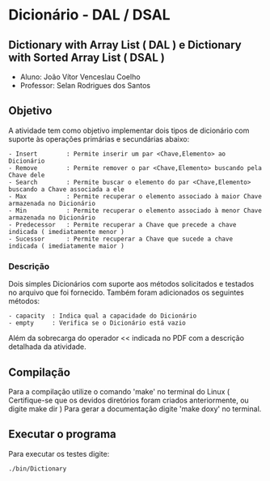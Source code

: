 # Dicionário - DAL / DSAL
## Dictionary with Array List ( DAL ) e Dictionary with Sorted Array List ( DSAL )

- Aluno: João Vítor Venceslau Coelho
- Professor: Selan Rodrigues dos Santos 

## Objetivo
A atividade tem como objetivo implementar dois tipos de dicionário com suporte às operações primárias e
secundárias abaixo:
	
	- Insert		: Permite inserir um par <Chave,Elemento> ao Dicionário
	- Remove		: Permite remover o par <Chave,Elemento> buscando pela Chave dele
	- Search		: Permite buscar o elemento do par <Chave,Elemento> buscando a Chave associada a ele
	- Max			: Permite recuperar o elemento associado à maior Chave armazenada no Dicionário
	- Min			: Permite recuperar o elemento associado à menor Chave armazenada no Dicionário
	- Predecessor	: Permite recuperar a Chave que precede a chave indicada ( imediatamente menor )
	- Sucessor		: Permite recuperar a Chave que sucede a chave indicada ( imediatamente maior )

### Descrição
Dois simples Dicionários com suporte aos métodos solicitados e testados no arquivo que foi fornecido.
Também foram adicionados os seguintes métodos:
	
	- capacity	: Indica qual a capacidade do Dicionário
	- empty		: Verifica se o Dicionário está vazio

Além da sobrecarga do operador << indicada no PDF com a descrição detalhada da atividade.

## Compilação
Para a compilação utilize o comando 'make' no terminal do Linux ( Certifique-se que os devidos diretórios foram criados anteriormente, ou digite make dir )
Para gerar a documentação digite 'make doxy' no terminal.

## Executar o programa
Para executar os testes digite:

	./bin/Dictionary
